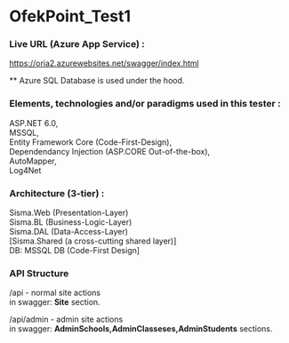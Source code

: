 # OfekPoint_Test1

### **Live URL (Azure App Service) :**  
https://oria2.azurewebsites.net/swagger/index.html
  
** Azure SQL Database is used under the hood.  
  
  
### **Elements, technologies and/or paradigms used in this tester :**  
ASP.NET 6.0,  
 MSSQL,   
Entity Framework Core (Code-First-Design),    
Dependendancy Injection (ASP.CORE Out-of-the-box),   
AutoMapper,   
Log4Net  

  
  
  
### **Architecture (3-tier) :**  
Sisma.Web (Presentation-Layer)  
Sisma.BL  (Business-Logic-Layer)  
Sisma.DAL  (Data-Access-Layer)  
[Sisma.Shared  (a cross-cutting shared layer)]   
DB:  MSSQL DB  (Code-First Design]  



### **API Structure**  

/api  -  normal site actions  
in swagger: **Site** section.

/api/admin  -  admin site actions  
in swagger: **AdminSchools,AdminClasseses,AdminStudents** sections.
  